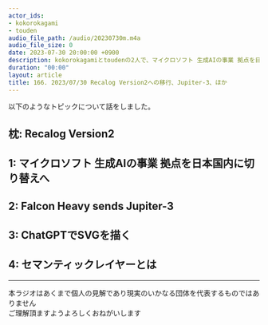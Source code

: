 ```yaml
---
actor_ids:
- kokorokagami
- touden
audio_file_path: /audio/20230730m.m4a
audio_file_size: 0
date: 2023-07-30 20:00:00 +0900
description: kokorokagamiとtoudenの2人で、マイクロソフト 生成AIの事業 拠点を日本国内に切り替えへ、Falcon Heavy sends Jupiter-3 など について話しました。
duration: "00:00"
layout: article
title: 166. 2023/07/30 Recalog Version2への移行、Jupiter-3、ほか
---
```


以下のようなトピックについて話をしました。


## 枕: Recalog Version2

## 1: マイクロソフト 生成AIの事業 拠点を日本国内に切り替えへ

## 2: Falcon Heavy sends Jupiter-3

## 3: ChatGPTでSVGを描く

## 4: セマンティックレイヤーとは

___

本ラジオはあくまで個人の見解であり現実のいかなる団体を代表するものではありません  
ご理解頂ますようよろしくおねがいします  
